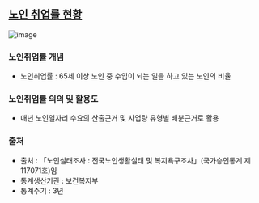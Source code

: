## [노인 취업률 현황](http://www.index.go.kr/potal/main/EachDtlPageDetail.do?idx_cd=1409&param=015)
![image](https://user-images.githubusercontent.com/100757595/171080531-cf6a1b1f-cb58-41f5-9d7c-166aa5839c74.png)
### 노인취업률 개념
* 노인취업률 : 65세 이상 노인 중 수입이 되는 일을 하고 있는 노인의 비율
### 노인취업률 의의 및 활용도
* 매년 노인일자리 수요의 산출근거 및 사업량 유형별 배분근거로 활용
### 출처
* 출처 : 「노인실태조사 : 전국노인생활실태 및 복지욕구조사」(국가승인통계 제117071호)임
* 통계생산기관 : 보건복지부
* 통계주기 : 3년
